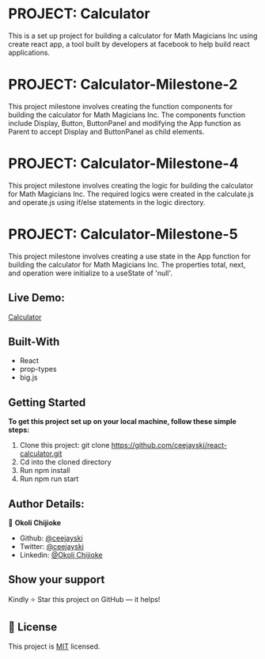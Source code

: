 # PROJECT: Calculator 
This is a set up project for building a calculator for Math Magicians Inc using create react app, a tool built by developers at facebook to help build react applications. 

# PROJECT: Calculator-Milestone-2 
This project milestone involves creating the function components for building the calculator for Math Magicians Inc. The components function include Display, Button, ButtonPanel and modifying the App function as Parent to accept Display and ButtonPanel as child elements. 
# PROJECT: Calculator-Milestone-4 
This project milestone involves creating the logic for building the calculator for Math Magicians Inc. The required logics were created in the calculate.js and operate.js using if/else statements in the logic directory. 
# PROJECT: Calculator-Milestone-5 
This project milestone involves creating a use state in the App function for building the calculator for Math Magicians Inc. The properties total, next, and operation were initialize to a useState of 'null'. 

 ## Live Demo:
[Calculator](https://amazing-payne-551734.netlify.app/)

## Built-With

- React
- prop-types
- big.js

## Getting Started
**To get this project set up on your local machine, follow these simple steps:**
1. Clone this project: git clone https://github.com/ceejayski/react-calculator.git
2. Cd into the cloned directory 
3. Run npm install
3. Run npm run start

## Author Details:
👤 **Okoli Chijioke**
- Github: [@ceejayski](https://github.com/ceejayski)
- Twitter: [@ceejayski](https://twitter.com/okolichijioke10)
- Linkedin: [@Okoli Chijioke](https://www.linkedin.com/in/okoli-ceejay/)

## Show your support
Kindly ⭐ Star this project on GitHub — it helps!

## 📝 License
This project is [MIT](lic.url) licensed.   
